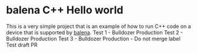 # balena C++ Hello world

This is a very simple project that is an example of how to run C++ code on a device that is supported by [balena](https://balena.io).
Test 1 - Bulldozer Production
Test 2 - Bulldozer Production
Test 3 - Bulldozer Production - Do not merge label
Test draft PR
